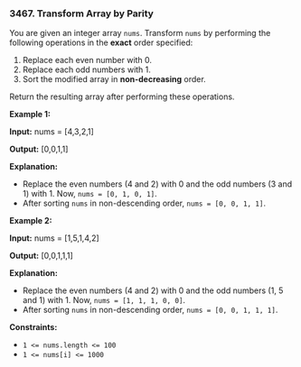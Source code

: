 ### 3467\. Transform Array by Parity

You are given an integer array `nums`. Transform `nums` by performing the following operations in the **exact** order specified:

1.  Replace each even number with 0.
2.  Replace each odd numbers with 1.
3.  Sort the modified array in **non-decreasing** order.

Return the resulting array after performing these operations.

**Example 1:**

**Input:** nums = \[4,3,2,1\]

**Output:** \[0,0,1,1\]

**Explanation:**

*   Replace the even numbers (4 and 2) with 0 and the odd numbers (3 and 1) with 1. Now, `nums = [0, 1, 0, 1]`.
*   After sorting `nums` in non-descending order, `nums = [0, 0, 1, 1]`.

**Example 2:**

**Input:** nums = \[1,5,1,4,2\]

**Output:** \[0,0,1,1,1\]

**Explanation:**

*   Replace the even numbers (4 and 2) with 0 and the odd numbers (1, 5 and 1) with 1. Now, `nums = [1, 1, 1, 0, 0]`.
*   After sorting `nums` in non-descending order, `nums = [0, 0, 1, 1, 1]`.

**Constraints:**

*   `1 <= nums.length <= 100`
*   `1 <= nums[i] <= 1000`
